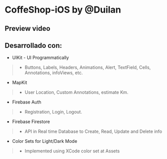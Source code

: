 # CoffeShop-iOS by @Duilan

## Preview video

## Desarrollado con:
- UIKit - UI Programmatically
 > -  Buttons, Labels, Headers, Animations, Alert, TextField, Cells, Annotations, infoViews, etc.
 
- MapKit
 > - User Location, Custom Annotations, estimate Km.
 
- Firebase Auth
 > - Registration, Login, Logout.
 
- Firebase Firestore
 > - API in Real time Database to Create, Read, Update and Delete info 
 
- Color Sets for Light/Dark Mode
 > - Implemented using XCode color set at Assets
